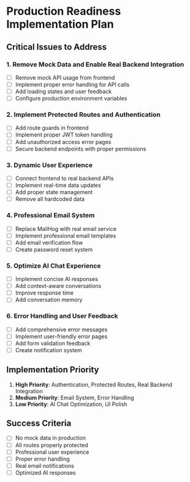 # Production Readiness Implementation Plan

## Critical Issues to Address

### 1. Remove Mock Data and Enable Real Backend Integration
- [ ] Remove mock API usage from frontend
- [ ] Implement proper error handling for API calls
- [ ] Add loading states and user feedback
- [ ] Configure production environment variables

### 2. Implement Protected Routes and Authentication
- [ ] Add route guards in frontend
- [ ] Implement proper JWT token handling
- [ ] Add unauthorized access error pages
- [ ] Secure backend endpoints with proper permissions

### 3. Dynamic User Experience
- [ ] Connect frontend to real backend APIs
- [ ] Implement real-time data updates
- [ ] Add proper state management
- [ ] Remove all hardcoded data

### 4. Professional Email System
- [ ] Replace MailHog with real email service
- [ ] Implement professional email templates
- [ ] Add email verification flow
- [ ] Create password reset system

### 5. Optimize AI Chat Experience
- [ ] Implement concise AI responses
- [ ] Add context-aware conversations
- [ ] Improve response time
- [ ] Add conversation memory

### 6. Error Handling and User Feedback
- [ ] Add comprehensive error messages
- [ ] Implement user-friendly error pages
- [ ] Add form validation feedback
- [ ] Create notification system

## Implementation Priority

1. **High Priority**: Authentication, Protected Routes, Real Backend Integration
2. **Medium Priority**: Email System, Error Handling
3. **Low Priority**: AI Chat Optimization, UI Polish

## Success Criteria

- [ ] No mock data in production
- [ ] All routes properly protected
- [ ] Professional user experience
- [ ] Proper error handling
- [ ] Real email notifications
- [ ] Optimized AI responses